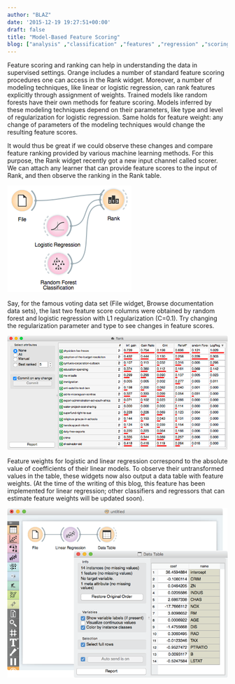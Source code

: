 ```yaml
---
author: "BLAZ"
date: '2015-12-19 19:27:51+00:00'
draft: false
title: "Model-Based Feature Scoring"
blog: ["analysis" ,"classification" ,"features" ,"regression" ,"scoring" ]
---
```


Feature scoring and ranking can help in understanding the data in supervised settings. Orange includes a number of standard feature scoring procedures one can access in the Rank widget. Moreover, a number of modeling techniques, like linear or logistic regression, can rank features explicitly through assignment of weights. Trained models like random forests have their own methods for feature scoring. Models inferred by these modeling techniques depend on their parameters, like type and level of regularization for logistic regression. Same holds for feature weight: any change of parameters of the modeling techniques would change the resulting feature scores.

It would thus be great if we could observe these changes and compare feature ranking provided by various machine learning methods. For this purpose, the Rank widget recently got a new input channel called scorer. We can attach any learner that can provide feature scores to the input of Rank, and then observe the ranking in the Rank table.

![](model-scoring-lr.png)


Say, for the famous voting data set (File widget, Browse documentation data sets), the last two feature score columns were obtained by random forest and logistic regression with L1 regularization (C=0.1). Try changing the regularization parameter and type to see changes in feature scores.

![](rank-voting-lr.png)


Feature weights for logistic and linear regression correspond to the absolute value of coefficients of their linear models. To observe their untransformed values in the table, these widgets now also output a data table with feature weights. (At the time of the writing of this blog, this feature has been implemented for linear regression; other classifiers and regressors that can estimate feature weights will be updated soon).

![](lr-coefficients.png)

